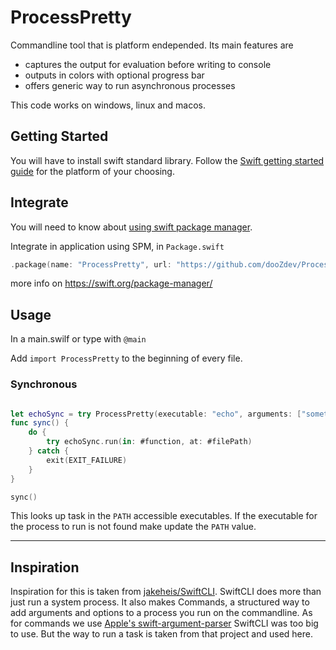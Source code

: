 # ProcessPretty

Commandline tool that is platform endepended. Its main features are

- captures the output for evaluation before writing to console
- outputs in colors with optional progress bar
- offers generic way to run asynchronous processes

This code works on windows, linux and macos.

## Getting Started

You will have to install swift standard library.  Follow the [Swift getting started guide](https://swift.org/getting-started/#installing-swift) for the platform of your choosing.

## Integrate

You will need to know about [using swift package manager](https://swift.org/getting-started/#using-the-package-manager).

Integrate in application using SPM, in `Package.swift`

```swift
.package(name: "ProcessPretty", url: "https://github.com/dooZdev/ProcessPretty.gitt", <#wanted version#>)
```
more info on https://swift.org/package-manager/

## Usage

In a main.swilf or type with `@main`

Add `import ProcessPretty` to the beginning of every file.

### Synchronous
```swift

let echoSync = try ProcessPretty(executable: "echo", arguments: ["something to output in sync"])
func sync() {
    do {
        try echoSync.run(in: #function, at: #filePath)
    } catch {
        exit(EXIT_FAILURE)
    }
}

sync()
```

This looks up task in the `PATH` accessible executables. If the executable for the process to run is not found make update the `PATH` value.

---
## Inspiration

Inspiration for this is taken from [jakeheis/SwiftCLI](https://github.com/jakeheis/SwiftCLI). SwiftCLI does more than just run a system process. 
It also makes Commands, a structured way to add arguments and options to a process you run on the commandline. As for commands we use [Apple's swift-argument-parser](https://github.com/apple/swift-argument-parser) SwiftCLI was too big to use. But the way to run a task is taken from that project and used here.
